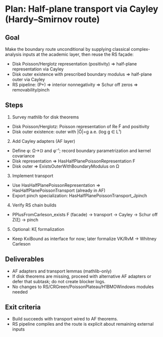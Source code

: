 # Plan: Half-plane transport via Cayley (Hardy–Smirnov route)

## Goal
Make the boundary route unconditional by supplying classical complex-analysis inputs at the academic layer, then reuse the RS façade:
- Disk Poisson/Herglotz representation (positivity) ⇒ half-plane representation via Cayley
- Disk outer existence with prescribed boundary modulus ⇒ half-plane outer via Cayley
- RS pipeline: (P+) ⇒ interior nonnegativity ⇒ Schur off zeros ⇒ removability/pinch

## Steps
1) Survey mathlib for disk theorems
- Disk Poisson/Herglotz: Poisson representation of Re F̃ and positivity
- Disk outer existence: outer with |Ō|=g a.e. (log g ∈ L¹)

2) Add Cayley adapters (AF layer)
- Define φ: Ω→𝔻 and φ⁻¹; record boundary parametrization and kernel covariance
- Disk representation ⇒ HasHalfPlanePoissonRepresentation F
- Disk outer ⇒ ExistsOuterWithBoundaryModulus on Ω

3) Implement transport
- Use HasHalfPlanePoissonRepresentation ⇒ HasHalfPlanePoissonTransport (already in AF)
- Export pinch specialization: HasHalfPlanePoissonTransport_Jpinch

4) Verify RS chain builds
- PPlusFromCarleson_exists F (facade) → transport → Cayley → Schur off Z(ξ) → pinch

5) Optional: Kξ formalization
- Keep KxiBound as interface for now; later formalize VK/RvM → Whitney Carleson

## Deliverables
- AF adapters and transport lemmas (mathlib-only)
- If disk theorems are missing, proceed with alternative AF adapters or defer that subtask; do not create blocker logs.
- No changes to RS/CRGreen/PoissonPlateau/H1BMOWindows modules needed

## Exit criteria
- Build succeeds with transport wired to AF theorems.
- RS pipeline compiles and the route is explicit about remaining external inputs

